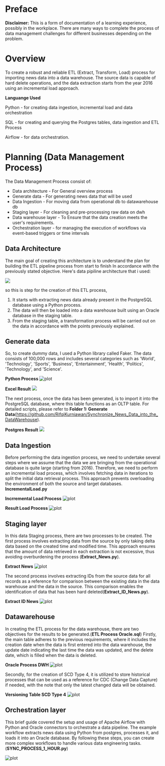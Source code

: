 # Preface
**Disclaimer:** This is a form of documentation of a learning experience, possibly in the workplace. There are many ways to complete the process of data management challenges for different businesses depending on the problem.

# Overview
To create a robust and reliable ETL (Extract, Transform, Load) process for importing news data into a data warehouse. The source data is capable of hard delete operations, and the data extraction starts from the year 2016 using an incremental load approach.

**Languange Used**

Python - for creating data ingestion, incremental load and data orchestration 

SQL - for creating and querying the Postgres tables, data ingestion and ETL Process

Airflow - for data orchestration.

# Planning (Data Management Process)

The Data Management Process consist of:
* Data architecture - For General overview process
* Generate data - For generating news data that will be used
* Data Ingestion - For moving data from operational db to datawarehouse db
* Staging layer - For cleaning and pre-processing raw data on dwh
* Data warehouse layer - To Ensure that the data creation meets the user's requirements.
* Orchestration layer - for managing the execution of workflows via event-based triggers or time intervals

## Data Architecture

The main goal of creating this architecture is to understand the plan for building the ETL pipeline process from start to finish In accordance with the previously stated objective.
Here's data pipiline architecture that i used:

![](Images/ArchitectureETLProcess.JPG)

so this is step for the creation of this ETL process, 
  1. It starts with extracting news data already present in the PostgreSQL database using a Python process.
  2. The data will then be loaded into a data warehouse built using an Oracle database in the staging table.
  3. From the staging table, a transformation process will be carried out on the data in accordance with the points previously explained.

## Generate data
So, to create dummy data, I used a Python library called Faker. The data consists of 100,000 rows and includes several categories such as 'World', 'Technology', 'Sports', 'Business', 'Entertainment', 'Health', 'Politics', 'Technology', and 'Science'.

**Python Process**
![plot](Images/Generatedatapython.JPG)

**Excel Result**
![](Images/exceldatagenerate.JPG)

The next process, once the data has been generated, is to import it into the PostgreSQL database, where this table functions as an OLTP table. For detailed scripts, please refer to **Folder 1: Generate Data**(https://github.com/RifqiKurniawan/Synchronize_News_Data_into_the_DataWarehouse).

**Postgres Result**
![](Images/ResultPostgress1.JPG)


## Data Ingestion
Before performing the data ingestion process, we need to undertake several steps where we assume that the data we are bringing from the operational database is quite large (starting from 2016). Therefore, we need to perform an incremental load process, which involves fetching data in iterations to split the initial data retrieval process. This approach prevents overloading the environment of both the source and target databases.
**IncrementalLoad.py**

**Incrremental Load Process**
![plot](Images/IncrementalLoadDataPython.JPG)

**Result Load Process**
![plot](Images/IncrementalLoadDataOracle1.JPG)

## Staging layer
In this data Staging process, there are two processes to be created. 
The first process involves extracting data from the source by only taking delta data based on the created time and modified time. This approach ensures that the amount of data retrieved in each extraction is not excessive, thus avoiding overburdening the process (**Extract_News.py**). 

**Extract News**
![plot](Images/ExtractNews.JPG)

The second process involves extracting IDs from the source data for all records as a reference for comparison between the existing data in the data warehouse and the data in the source. This comparison enables the identification of data that has been hard deleted(**Extract_ID_News.py**).

**Extract ID News**
![plot](Images/ExtractID.JPG)

## Datawarehouse
In creating the ETL process for the data warehouse, there are two objectives for the results to be generated.(**ETL Process Oracle.sql**) 
Firstly, the main table adheres to the previous requirements, where it includes the creation date when the data is first entered into the data warehouse, the update date indicating the last time the data was updated, and the delete date, which is filled when the data is deleted. 

**Oracle Process DWH**
![plot](Images/ETLProcessOracle1.JPG)

Secondly, for the creation of SCD Type 4, it is utilized to store historical processes that can be used as a reference for CDC (Change Data Capture) if needed, with the note that only the latest changed data will be obtained.

**Versioning Table SCD Type 4**
![plot](Images/TableVersionSCD4.JPG)

## Orchestration layer ##

This brief guide covered the setup and usage of Apache Airflow with Python and Oracle connectors to orchestrate a data pipeline. The example workflow extracts news data using Python from postgres, processes it, and loads it into an Oracle database. By following these steps, you can create more complex workflows to handle various data engineering tasks.(**SYNC_PROCESS_1_HOUR.py**) 

![plot](Images/Airflow.JPG)


